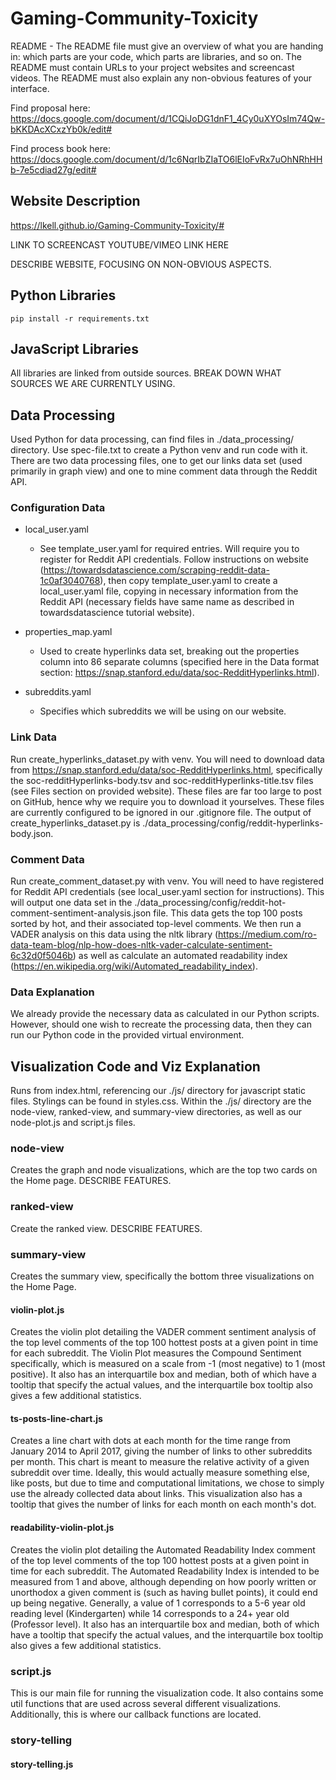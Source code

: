 ﻿# Gaming-Community-Toxicity
 
README - The README file must give an overview of what you are handing in: which parts are your code, which parts are libraries, and so on. The README must contain URLs to your project websites and screencast videos. The README must also explain any non-obvious features of your interface.

Find proposal here: https://docs.google.com/document/d/1CQiJoDG1dnF1_4Cy0uXYOsIm74Qw-bKKDAcXCxzYb0k/edit#
 
Find process book here: https://docs.google.com/document/d/1c6NqrIbZIaTO6lEIoFvRx7uOhNRhHHb-7e5cdiad27g/edit#

## Website Description
https://lkell.github.io/Gaming-Community-Toxicity/#

LINK TO SCREENCAST YOUTUBE/VIMEO LINK HERE

DESCRIBE WEBSITE, FOCUSING ON NON-OBVIOUS ASPECTS.

## Python Libraries
`pip install -r requirements.txt`

## JavaScript Libraries
All libraries are linked from outside sources. BREAK DOWN WHAT SOURCES WE ARE CURRENTLY USING.

## Data Processing
Used Python for data processing, can find files in ./data_processing/ directory. Use spec-file.txt to create a Python venv and run code with it. There are two data processing files, one to get our links data set (used primarily in graph view) and one to mine comment data through the Reddit API. 

### Configuration Data

- local_user.yaml
	- See template_user.yaml for required entries. Will require you to register for Reddit API credentials. Follow instructions on website (https://towardsdatascience.com/scraping-reddit-data-1c0af3040768), then copy template_user.yaml to create a local_user.yaml file, copying in necessary information from the Reddit API (necessary fields have same name as described in towardsdatascience tutorial website).

- properties_map.yaml
	- Used to create hyperlinks data set, breaking out the properties column into 86 separate columns (specified here in the Data format section: https://snap.stanford.edu/data/soc-RedditHyperlinks.html).

- subreddits.yaml
	- Specifies which subreddits we will be using on our website.

### Link Data
Run create_hyperlinks_dataset.py with venv. You will need to download data from https://snap.stanford.edu/data/soc-RedditHyperlinks.html, specifically the soc-redditHyperlinks-body.tsv and soc-redditHyperlinks-title.tsv files (see Files section on provided website). These files are far too large to post on GitHub, hence why we require you to download it yourselves. These files are currently configured to be ignored in our .gitignore file. The output of create_hyperlinks_dataset.py is ./data_processing/config/reddit-hyperlinks-body.json. 

### Comment Data
Run create_comment_dataset.py with venv. You will need to have registered for Reddit API credentials (see local_user.yaml section for instructions). This will output one data set in the ./data_processing/config/reddit-hot-comment-sentiment-analysis.json file. This data gets the top 100 posts sorted by hot, and their associated top-level comments. We then run a VADER analysis on this data using the nltk library (https://medium.com/ro-data-team-blog/nlp-how-does-nltk-vader-calculate-sentiment-6c32d0f5046b) as well as calculate an automated readability index (https://en.wikipedia.org/wiki/Automated_readability_index).

### Data Explanation
We already provide the necessary data as calculated in our Python scripts. However, should one wish to recreate the processing data, then they can run our Python code in the provided virtual environment.

## Visualization Code and Viz Explanation
Runs from index.html, referencing our ./js/ directory for javascript static files. Stylings can be found in styles.css. Within the ./js/ directory are the node-view, ranked-view, and summary-view directories, as well as our node-plot.js and script.js files.

### node-view
Creates the graph and node visualizations, which are the top two cards on the Home page. DESCRIBE FEATURES.

### ranked-view
Create the ranked view. DESCRIBE FEATURES.

### summary-view
Creates the summary view, specifically the bottom three visualizations on the Home Page.

#### violin-plot.js
Creates the violin plot detailing the VADER comment sentiment analysis of the top level comments of the top 100 hottest posts at a given point in time for each subreddit. The Violin Plot measures the Compound Sentiment specifically, which is measured on a scale from -1 (most negative) to 1 (most positive). It also has an interquartile box and median, both of which have a tooltip that specify the actual values, and the interquartile box tooltip also gives a few additional statistics.

#### ts-posts-line-chart.js
Creates a line chart with dots at each month for the time range from January 2014 to April 2017, giving the number of links to other subreddits per month. This chart is meant to measure the relative activity of a given subreddit over time. Ideally, this would actually measure something else, like posts, but due to time and computational limitations, we chose to simply use the already collected data about links. This visualization also has a tooltip that gives the number of links for each month on each month's dot.

#### readability-violin-plot.js
Creates the violin plot detailing the Automated Readability Index comment of the top level comments of the top 100 hottest posts at a given point in time for each subreddit. The Automated Readability Index is intended to be measured from 1 and above, although depending on how poorly written or unorthodox a given comment is (such as having bullet points), it could end up being negative. Generally, a value of 1 corresponds to a 5-6 year old reading level (Kindergarten) while 14 corresponds to a 24+ year old (Professor level). It also has an interquartile box and median, both of which have a tooltip that specify the actual values, and the interquartile box tooltip also gives a few additional statistics.

### script.js
This is our main file for running the visualization code. It also contains some util functions that are used across several different visualizations. Additionally, this is where our callback functions are located.

### story-telling
#### story-telling.js